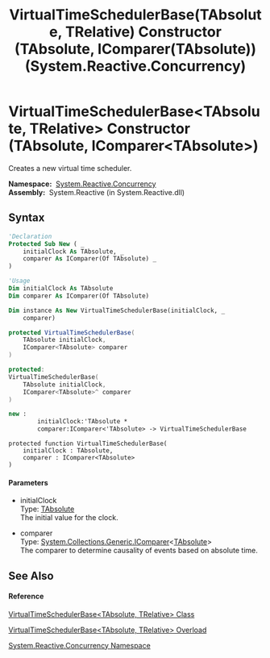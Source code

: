 ﻿---
title: VirtualTimeSchedulerBase(TAbsolute, TRelative) Constructor (TAbsolute, IComparer(TAbsolute)) (System.Reactive.Concurrency)
TOCTitle: VirtualTimeSchedulerBase(TAbsolute, TRelative) Constructor (TAbsolute, IComparer(TAbsolute))
ms:assetid: M:System.Reactive.Concurrency.VirtualTimeSchedulerBase`2.#ctor(`0,System.Collections.Generic.IComparer{`0})
ms:mtpsurl: https://msdn.microsoft.com/en-us/library/Hh229519(v=VS.103)
ms:contentKeyID: 36068935
ms.date: 06/28/2011
mtps_version: v=VS.103
dev_langs:
- vb
- csharp
- c++
- fsharp
- jscript
---

# VirtualTimeSchedulerBase\<TAbsolute, TRelative\> Constructor (TAbsolute, IComparer\<TAbsolute\>)

Creates a new virtual time scheduler.

**Namespace:**  [System.Reactive.Concurrency](hh229042\(v=vs.103\).md)  
**Assembly:**  System.Reactive (in System.Reactive.dll)

## Syntax

``` vb
'Declaration
Protected Sub New ( _
    initialClock As TAbsolute, _
    comparer As IComparer(Of TAbsolute) _
)
```

``` vb
'Usage
Dim initialClock As TAbsolute
Dim comparer As IComparer(Of TAbsolute)

Dim instance As New VirtualTimeSchedulerBase(initialClock, _
    comparer)
```

``` csharp
protected VirtualTimeSchedulerBase(
    TAbsolute initialClock,
    IComparer<TAbsolute> comparer
)
```

``` c++
protected:
VirtualTimeSchedulerBase(
    TAbsolute initialClock, 
    IComparer<TAbsolute>^ comparer
)
```

``` fsharp
new : 
        initialClock:'TAbsolute * 
        comparer:IComparer<'TAbsolute> -> VirtualTimeSchedulerBase
```

``` jscript
protected function VirtualTimeSchedulerBase(
    initialClock : TAbsolute, 
    comparer : IComparer<TAbsolute>
)
```

#### Parameters

  - initialClock  
    Type: [TAbsolute](hh229167\(v=vs.103\).md)  
    The initial value for the clock.  

<!-- end list -->

  - comparer  
    Type: [System.Collections.Generic.IComparer](https://msdn.microsoft.com/en-us/library/8ehhxeaf)\<[TAbsolute](hh229167\(v=vs.103\).md)\>  
    The comparer to determine causality of events based on absolute time.  

## See Also

#### Reference

[VirtualTimeSchedulerBase\<TAbsolute, TRelative\> Class](hh229167\(v=vs.103\).md)

[VirtualTimeSchedulerBase\<TAbsolute, TRelative\> Overload](hh211891\(v=vs.103\).md)

[System.Reactive.Concurrency Namespace](hh229042\(v=vs.103\).md)

